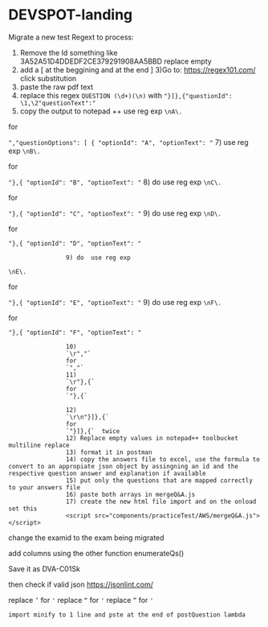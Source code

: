# DEVSPOT-landing
Migrate a new test
Regext to process:

1) Remove the Id something like 3A52A51D4DDEDF2CE379291908AA5BBD replace empty
2) add a [ at the beggining and at the end ]
3)Go to:
https://regex101.com/ 
click substitution
4) paste the raw pdf text
5) replace this regex `QUESTION (\d+)(\n)` with `"}]},{"questionId": \1,\2"questionText":"`
6) copy the output to notepad ++ use reg exp
`\nA\. `

for

 `","questionOptions": [
                {
                    "optionId": "A",
                    "optionText": "`
7) use reg exp
`\nB\. `

for

`"},{
                    "optionId": "B",
                    "optionText": "`
8) do  use reg exp
`\nC\. `

for

`"},{
                    "optionId": "C",
                    "optionText": "`
9) do  use reg exp
`\nD\. `

for

`"},{
                    "optionId": "D",
                    "optionText": "`
					
					9) do  use reg exp
`\nE\. `

for

`"},{
                    "optionId": "E",
                    "optionText": "`
					9) do  use reg exp
`\nF\. `

for

`"},{
                    "optionId": "F",
                    "optionText": "`
					
					10)
					`\r","`
					for
					`","`
					11)
					`\r"},{`
					for
					`"},{`
					
					12) 
					`\r\n"}]},{`
					for 
					`"}]},{`  twice
					12) Replace empty values in notepad++ toolbucket multiline replace
					13) format it in postman
					14) copy the answers file to excel, use the formula to convert to an appropiate json object by assingning an id and the respective question answer and explanation if available
					15) put only the questions that are mapped correctly to your answers file
					16) paste both arrays in mergeQ&A.js
					17) create the new html file import and on the onload set this
					<script src="components/practiceTest/AWS/mergeQ&A.js"></script>
</head>

change the examid to the exam being migrated
<body onload="mergeQaA();">

add columns using the other function enumerateQs()

Save it as DVA-C01Sk

then check if valid json https://jsonlint.com/


replace `’` for `'`
replace `“` for `'`
replace `”` for `'`

	import minify to 1 line and pste at the end of postQuestion lambda
